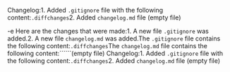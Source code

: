  Changelog:1. Added `.gitignore` file with the following content:```.diffchanges```2. Added `changelog.md` file (empty file)


-e Here are the changes that were made:1. A new file `.gitignore` was added.2. A new file `changelog.md` was added.The `.gitignore` file contains the following content:```.diffchanges```The `changelog.md` file contains the following content:``````(empty file)
Changelog:1. Added `.gitignore` file with the following content:```.diffchanges```2. Added `changelog.md` file (empty file)
